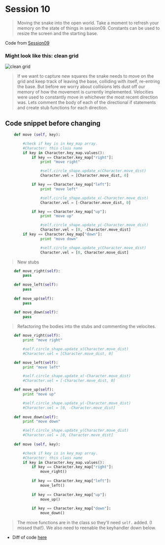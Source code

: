 # Session 10
> Moving the snake into the open world. Take a moment to refresh your memory on the state of things in session09.
Constants can be used to resize the screen and the starting base.

Code from [Session09](https://raw.githubusercontent.com/bellcodo/creating-cliq/master/src/session09/splix.io)

### Might look like this: clean grid
![clean grid](https://drive.google.com/uc?export=download&id=0B3SFnARVIcGLbTM4LXBVVXpPcjA)

> If we want to capture new squares the snake needs to move on the grid and keep track of leaving the base, colliding with itself, re-entring the base. But before we worry about collisions lets dust off our memory of how the movement is currently implemented. Velocities were used to constantly move in whichever the most recent direction was. Lets comment the body of each of the directional if statements and create stub functions for each direction.

## Code snippet before changing
```python
    def move (self, key):

        #check if key is in key_map array. 
        #Character: this class name
        if key in Character.key_map.values():
            if key == Character.key_map["right"]:
                print "move right"

                #self.circle_shape.update_x(Character.move_dist)
                Character.vel = [Character.move_dist, 0]

            if key == Character.key_map["left"]:
                print "move left"

                #self.circle_shape.update_x(-Character.move_dist)    
                Character.vel = [-Character.move_dist, 0]

            if key == Character.key_map["up"]:
                print "move up"

                #self.circle_shape.update_y(-Character.move_dist)
                Character.vel = [0, -Character.move_dist]
        if key == Character.key_map["down"]:
                print "move down"

                #self.circle_shape.update_y(Character.move_dist)
                Character.vel = [0, Character.move_dist]

```

> New stubs

```python
    def move_right(self):
        pass
    
    def move_left(self):
		pass
    
    def move_up(self):
        pass
    
    def move_down(self):
        pass
```

> Refactoring the bodies into the stubs and commenting the velocites.

```python
    def move_right(self):
        print "move right"

        #self.circle_shape.update_x(Character.move_dist)
        #Character.vel = [Character.move_dist, 0]

    def move_left(self):
        print "move left"

        #self.circle_shape.update_x(-Character.move_dist)    
        #Character.vel = [-Character.move_dist, 0]

    def move_up(self):
        print "move up"

        #self.circle_shape.update_y(-Character.move_dist)
        #Character.vel = [0, -Character.move_dist]
    
    def move_down(self):
        print "move down"

        #self.circle_shape.update_y(Character.move_dist)
        #Character.vel = [0, Character.move_dist]
    
    def move (self, key):

        #check if key is in key_map array. 
        #Character: this class name
        if key in Character.key_map.values():
            if key == Character.key_map["right"]:
                move_right()
                
            if key == Character.key_map["left"]:
                move_left()
                
            if key == Character.key_map["up"]:
                move_up()
                
            if key == Character.key_map["down"]:
                move_down()
```
> The move functions are in the class so they'll need `self.` added. (I missed that!). We also need to reenable the keyhandler down below.


* Diff of code [here](https://github.com/bellcodo/creating-cliq/commit/a79a4b4b51b99102cd5fc12842fabaf615340b6f)
